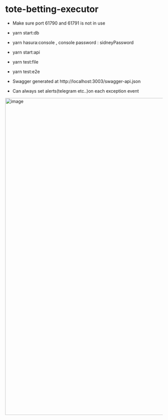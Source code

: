 # tote-betting-executor 

- Make sure port 61790 and 61791 is not in use 

- yarn start:db
- yarn hasura:console , console password : sidneyPassword
- yarn start:api

- yarn test:file
- yarn test:e2e

- Swagger generated at http://localhost:3003/swagger-api.json


- Can always set alerts(telegram etc..)on each exception event 


<img width="1013" alt="image" src="https://user-images.githubusercontent.com/34973707/236894753-545d150d-abb8-4c4f-99b5-6ed835623850.png">
